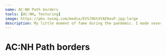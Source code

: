 ```yaml
---
name: AC:NH Path borders
tools: [AC:NH, Texturing]
image: https://pbs.twimg.com/media/EV5J9GtXYAE9avP.jpg:large
description: My little moment of fame during the pandemic. I made several custom textures in AC:NH that became extremely popular!
---
```


# AC:NH Path borders